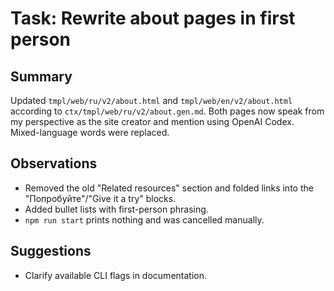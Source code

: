 # Task: Rewrite about pages in first person

## Summary

Updated `tmpl/web/ru/v2/about.html` and `tmpl/web/en/v2/about.html` according to `ctx/tmpl/web/ru/v2/about.gen.md`. Both pages now speak from my perspective as the site creator and mention using OpenAI Codex. Mixed-language words were replaced.

## Observations

- Removed the old "Related resources" section and folded links into the "Попробуйте"/"Give it a try" blocks.
- Added bullet lists with first-person phrasing.
- `npm run start` prints nothing and was cancelled manually.

## Suggestions

- Clarify available CLI flags in documentation.
